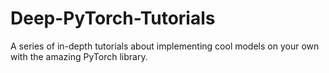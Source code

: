 # Deep-PyTorch-Tutorials
A series of in-depth tutorials about implementing cool models on your own with the amazing PyTorch library.
